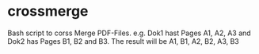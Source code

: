 # crossmerge
Bash script to corss Merge PDF-Files. e.g. Dok1 hast Pages A1, A2, A3 and Dok2 has Pages B1, B2 and B3. The result will be A1, B1, A2, B2, A3, B3
